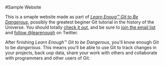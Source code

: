 #Sample Website

This is a smaple website made as part of [*Learn Enoug™ Git to Be Dangerous*](http://learnenough.com/git-tutorial), possibly the greatest beginer Git tutorial in the history of the Universe. You should totally [check it out](http://learnenough.com/git-tutorial), and be sure to [join
the email list](http://learnenough.com/#email_list) and [follow @learenough](http://twitter.com/learnenough) on Twitter.

After finishing *Learn Enough™ Git to be Dangerous*, you'll know enough Git to be *dangerious*. This means you'll be able to use Git to track changes in your projects, back uop data, share your work with others and collaborate with programmers and other users of Git.